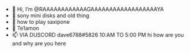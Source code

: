 - 👋 Hi, I’m @RAAAAAAAAAAAAGAAAAAAAAAAAAAAAAAAYA
- 👀 sony mini disks and old thing
- 🌱 how to play saxipone 
- 💞️ Te1amon
- 📫 VIA DUSCORD dave6788#5826 10:AM TO 5:00 PM
hi how are you and why are you here
<!---
RAAAAAAAAAAAAGAAAAAAAAAAAAAAAAAAYA/RAAAAAAAAAAAAGAAAAAAAAAAAAAAAAAAYA is a ✨ special ✨ repository because its `README.md` (this file) appears on your GitHub profile.
You can click the Preview link to take a look at your changes.
--->
